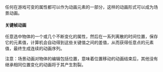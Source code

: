 任何在游戏可变的属性都可以作为动画元素的一部分，这样的动画形式可以成为场景动画。
#### 关键帧动画
任意选中物体的一个或几个不断变化的属性，然后在一系列离散的时间位置，保存它的元素值，计算机会自动得到这些关键值之间的差值，从而获得任意点的元素值，最终生成连续的动画序列。

注意：场景动画对物体的编辑包括位置，意味着位置移动的动画结束后，其他没有继承相同位置变化的动画将于其产生割裂。